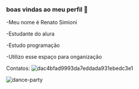 ### boas vindas ao meu perfil 🥇

-Meu nome é Renato Simioni

-Estudante do alura

-Estudo programação

-Utilizo esse espaço para onganização

Contatos: ![dac4bfad9993da7eddada931ebedc3e1](https://github.com/user-attachments/assets/d43758b1-bf07-4746-83a7-7e8540aaccff)


![dance-party](https://github.com/renatohub46/renatohub46/assets/130699641/e51a26f6-26b5-434e-85fd-2ad743160a25)

